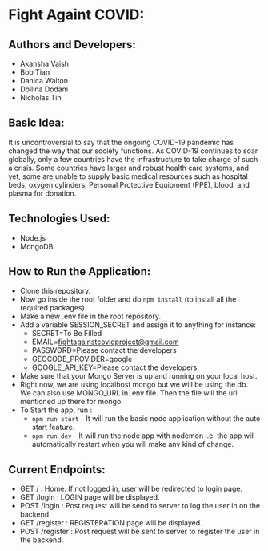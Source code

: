 
# Fight Againt COVID:

## Authors and Developers:
* Akansha Vaish
* Bob Tian 
* Danica Walton
* Dollina Dodani
* Nicholas Tin

## Basic Idea:
It is uncontroversial to say that the ongoing COVID-19 pandemic has changed the way that our society functions. As COVID-19 continues to soar globally, only a few countries have the infrastructure to take charge of such a crisis. Some countries have larger and robust health care systems, and yet, some are unable to supply basic medical resources such as hospital beds, oxygen cylinders, Personal Protective Equipment (PPE), blood, and plasma for donation. 

## Technologies Used:
* Node.js
* MongoDB

## How to Run the Application:
* Clone this repository.
* Now go inside the root folder and do `npm install` (to install all the required packages).
* Make a new .env file in the root repository.
* Add a variable SESSION_SECRET and assign it to anything for instance:
	* SECRET=To Be Filled
	* EMAIL=fightagainstcovidproject@gmail.com
	* PASSWORD=Please contact the developers
	* GEOCODE_PROVIDER=google
	* GOOGLE_API_KEY=Please contact the developers
* Make sure that your Mongo Server is up and running on your local host.
* Right now, we are using localhost mongo but we will be using the db. We can also use MONGO_URL in .env file. Then the file will the url mentioned up there for mongo.
* To Start the app, run :
	* `npm run start` - It will run the basic node application without the auto start feature.
	* `npm run dev` - It will run the node app with nodemon i.e. the app will automatically restart when you will make any kind of change.

## Current Endpoints:
* GET / : Home. If not logged in, user will be redirected to login page.
* GET /login : LOGIN page will be displayed.
* POST /login : Post request will be send to server to log the user in on the backend
* GET /register : REGISTERATION page will be displayed.
* POST /register : Post request will be sent to server to register the user in the backend.
